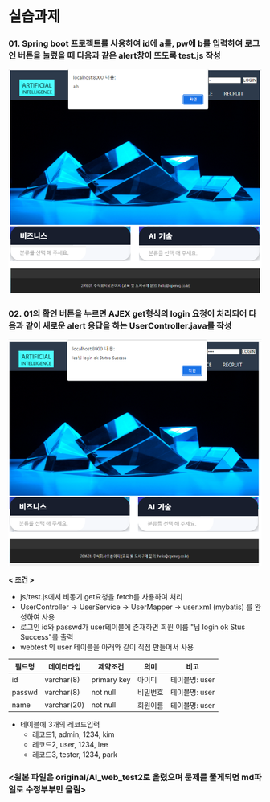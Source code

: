 # 실습과제

### 01. Spring boot 프로젝트를 사용하여 id에 a를, pw에 b를 입력하여 로그인 버튼을 눌렀을 때 다음과 같은 alert창이 뜨도록 test.js 작성

<img src="./imgs/test01.png">

### 02. 01의 확인 버튼을 누르면 AJEX get형식의 login 요청이 처리되어 다음과 같이 새로운 alert 응답을 하는 UserController.java를 작성

<img src="./imgs/test02.png">

**< 조건 >**

- js/test.js에서 비동기 get요청을 fetch를 사용하여 처리
- UserController -> UserService -> UserMapper  -> user.xml (mybatis) 를 완성하여 사용
- 로그인 id와 passwd가 user테이블에 존재하면 회원 이름 "님 login ok Stus Success"를 출력
- webtest 의 user 테이블을 아래와 같이 직접 만들어서 사용

| 필드명 | 데이터타입  | 제약조건    | 의미     | 비고           |
| ------ | ----------- | ----------- | -------- | -------------- |
| id     | varchar(8)  | primary key | 아이디   | 테이블명: user |
| passwd | varchar(8)  | not null    | 비밀번호 | 테이블명: user |
| name   | varchar(20) | not null    | 회원이름 | 테이블명: user |

- 테이블에 3개의 레코드입력
  - 레코드1, admin, 1234, kim
  - 레코드2, user, 1234, lee
  - 레코드3, tester, 1234, park

### <원본 파일은 original/AI_web_test2로 올렸으며 문제를 풀게되면 md파일로 수정부부만 올림>



